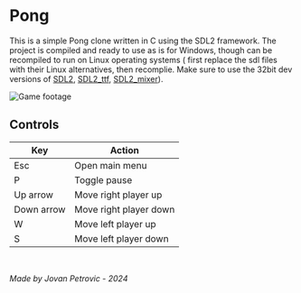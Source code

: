 # Pong

This is a simple Pong clone written in C using the SDL2 framework. The project is compiled and ready to use as is for Windows, though can be recompiled to run on Linux operating systems ( first replace the sdl files with their Linux alternatives, then recomplie. Make sure to use the 32bit dev versions of [SDL2](https://github.com/libsdl-org/SDL/releases), [SDL2_ttf](https://github.com/libsdl-org/SDL_ttf/releases), [SDL2_mixer](https://github.com/libsdl-org/SDL_mixer/releases)).

![Game footage](https://iili.io/J6e0ddP.gif)

## Controls

| Key        | Action                 |
| ---------- | ---------------------- |
| Esc        | Open main menu         |
| P          | Toggle pause           |
| Up arrow   | Move right player up   |
| Down arrow | Move right player down |
| W          | Move left player up    |
| S          | Move left player down  |

&nbsp;
&nbsp;

_Made by Jovan Petrovic - 2024_
